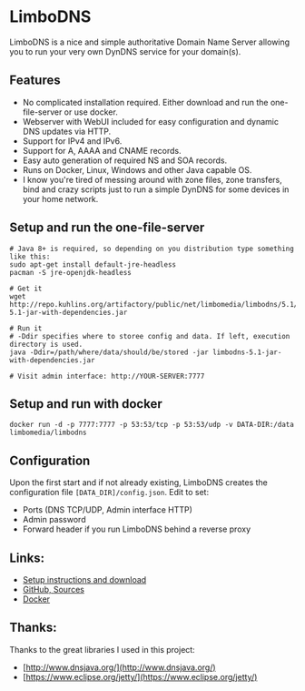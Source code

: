 # LimboDNS

LimboDNS is a nice and simple authoritative Domain Name Server allowing you to run your very own DynDNS service for your domain(s).

## Features
* No complicated installation required. Either download and run the one-file-server or use docker.
* Webserver with WebUI included for easy configuration and dynamic DNS updates via HTTP.
* Support for IPv4 and IPv6.
* Support for A, AAAA and CNAME records.
* Easy auto generation of required NS and SOA records.
* Runs on Docker, Linux, Windows and other Java capable OS.
* I know you're tired of messing around with zone files, zone transfers, bind and crazy scripts just to run a simple DynDNS for some devices in your home network.

## Setup and run the one-file-server
```
# Java 8+ is required, so depending on you distribution type something like this:
sudo apt-get install default-jre-headless
pacman -S jre-openjdk-headless

# Get it
wget http://repo.kuhlins.org/artifactory/public/net/limbomedia/limbodns/5.1/limbodns-5.1-jar-with-dependencies.jar

# Run it
# -Ddir specifies where to storee config and data. If left, execution directory is used.
java -Ddir=/path/where/data/should/be/stored -jar limbodns-5.1-jar-with-dependencies.jar

# Visit admin interface: http://YOUR-SERVER:7777
```

## Setup and run with docker
```
docker run -d -p 7777:7777 -p 53:53/tcp -p 53:53/udp -v DATA-DIR:/data limbomedia/limbodns
```

## Configuration
Upon the first start and if not already existing, LimboDNS creates the configuration file `[DATA_DIR]/config.json`. Edit to set:
* Ports (DNS TCP/UDP, Admin interface HTTP)
* Admin password
* Forward header if you run LimboDNS behind a reverse proxy

## Links:
* [Setup instructions and download](https://limbomedia.net/etc/limbodns)
* [GitHub, Sources](https://github.com/thomaskuh/limbodns)
* [Docker](https://hub.docker.com/r/limbomedia/limbodns/)

## Thanks:
Thanks to the great libraries I used in this project:
* [http://www.dnsjava.org/](http://www.dnsjava.org/)
* [https://www.eclipse.org/jetty/](https://www.eclipse.org/jetty/)
